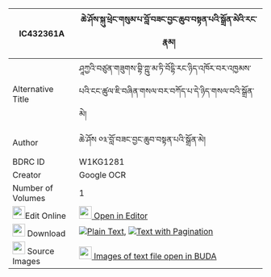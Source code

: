|IC432361A|ཆེ་ཤོས་སྐུ་ཕྲེང་གསུམ་པ་བློ་བཟང་བྱང་ཆུབ་བསྟན་པའི་སྒྲོན་མེའི་རང་རྣམ། 
| --- | --- 
|Alternative Title |ཤཱཀྱའི་བཙུན་གཟུགས་བྷི་ཀྵུ་མ་ཏི་བོདྷི་རང་ཉིད་འཁོར་བར་འཁྱམས་པའི་ངང་ཚུལ་ཇི་བཞིན་གསལ་བར་བཀོད་པ་དེ་ཉིད་གསལ་བའི་སྒྲོན་མེ།
|Author| ཆེ་ཤོས ༠༣་བློ་བཟང་བྱང་ཆུབ་བསྟན་པའི་སྒྲོན་མེ།
|BDRC ID | W1KG1281
|Creator | Google OCR
|Number of Volumes| 1
|<img width="25" src="https://img.icons8.com/color/25/000000/edit-property.png">Edit Online| [<img width="25" src="https://avatars.githubusercontent.com/u/45091458?s=200&v=4"> Open in Editor](http://editor.openpecha.org/IC432361A)
|<img width="25" src="https://img.icons8.com/fluent/48/000000/download-2.png"/>  Download | [![](https://img.icons8.com/color/20/000000/txt.png)Plain Text](https://github.com/Openpecha/IC432361A/releases/download/v2/che_sho_kutreng_sumpa_lozang_c_plain_IC432361A.zip), [![](https://img.icons8.com/color/20/000000/txt.png)Text with Pagination](https://github.com/Openpecha/IC432361A/releases/download/v2/che_sho_kutreng_sumpa_lozang_c_pages_IC432361A.zip)
|<img width="25" src="https://img.icons8.com/plasticine/100/000000/pictures-folder.png"/>  Source Images | [<img width="25" src="https://library.bdrc.io/icons/BUDA-small.svg"> Images of text file open in BUDA](https://library.bdrc.io/show/bdr:W1KG1281)